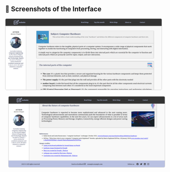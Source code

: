 ## 📸 Screenshots of the Interface

<p align="center">
  <img src="./1.png" alt="Interface 1" width="800" style="border: 1px solid #ccc; margin-right: 10px; border-radius: 4px;" />
  <br><br>
  <img src="./2.png" alt="Interface 2" width="800" style="border: 1px solid #ccc; margin-left: 10px; border-radius: 4px;" />
</p>
